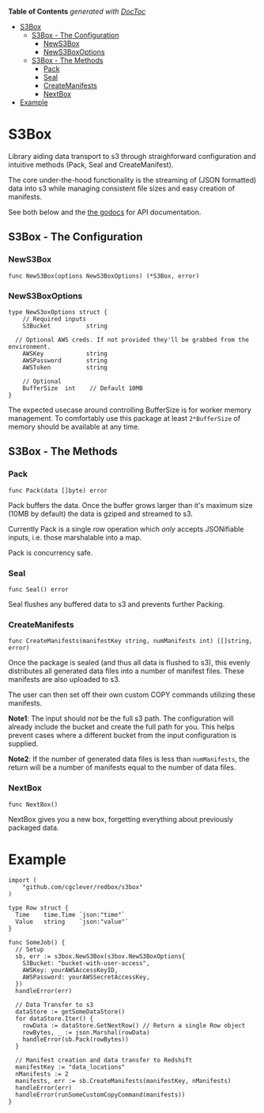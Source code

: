 <!-- START doctoc generated TOC please keep comment here to allow auto update -->
<!-- DON'T EDIT THIS SECTION, INSTEAD RE-RUN doctoc TO UPDATE -->
**Table of Contents**  *generated with [DocToc](https://github.com/thlorenz/doctoc)*

- [S3Box](#s3box)
  - [S3Box - The Configuration](#s3box---the-configuration)
    - [NewS3Box](#news3box)
    - [NewS3BoxOptions](#news3boxoptions)
  - [S3Box - The Methods](#s3box---the-methods)
    - [Pack](#pack)
    - [Seal](#seal)
    - [CreateManifests](#createmanifests)
    - [NextBox](#nextbox)
- [Example](#example)

<!-- END doctoc generated TOC please keep comment here to allow auto update -->

# S3Box

Library aiding data transport to s3 through straighforward configuration and intuitive methods (Pack, Seal and CreateManifest).

The core under-the-hood functionality is the streaming of (JSON formatted) data into s3 while managing consistent file sizes and easy creation of manifests.

See both below and the [the godocs](https://godoc.org/github.com/cgclever/redbox/s3box) for API documentation.

## S3Box - The Configuration

### NewS3Box

`func NewS3Box(options NewS3BoxOptions) (*S3Box, error)`

### NewS3BoxOptions

```
type NewS3oxOptions struct {
	// Required inputs
	S3Bucket          string

  // Optional AWS creds. If not provided they'll be grabbed from the environment.
	AWSKey            string
	AWSPassword       string
	AWSToken          string
	
	// Optional
	BufferSize  int    // Default 10MB
}
```

The expected usecase around controlling BufferSize is for worker memory management. To comfortably use this package at least `2*BufferSize` of memory should be available at any time.

## S3Box - The Methods

### Pack

`func Pack(data []byte) error`

Pack buffers the data. Once the buffer grows larger than it's maximum size (10MB by default)
the data is gziped and streamed to s3.

Currently Pack is a single row operation which *only* accepts JSONifiable inputs, i.e. those marshalable into a map.

Pack is concurrency safe.

### Seal

`func Seal() error`

Seal flushes any buffered data to s3 and prevents further Packing.

### CreateManifests

`func CreateManifests(manifestKey string, numManifests int) ([]string, error)`

Once the package is sealed (and thus all data is flushed to s3), this evenly distributes
all generated data files into a number of manifest files. These manifests are also uploaded
to s3.

The user can then set off their own custom COPY commands utilizing these manifests.

**Note1**: The input should *not* be the full s3 path. The configuration will already include the bucket and create the full path for you. This helps prevent cases where a different bucket from the input configuration is supplied.

**Note2**: If the number of generated data files is less than `numManifests`, the return will be a number of manifests equal to the number of data files. 

### NextBox

`func NextBox()`

NextBox gives you a new box, forgetting everything about previously packaged data.


# Example
```
import (
    "github.com/cgclever/redbox/s3box"
)

type Row struct {
  Time    time.Time `json:"time"`
  Value   string    `json:"value"`
}

func SomeJob() {
  // Setup
  sb, err := s3box.NewS3Box(s3box.NewS3BoxOptions{
    S3Bucket: "bucket-with-user-access",
    AWSKey: yourAWSAccessKeyID,
    AWSPassword: yourAWSSecretAccessKey,
  })
  handleError(err)
  
  // Data Transfer to s3
  dataStore := getSomeDataStore()
  for dataStore.Iter() {
    rowData := dataStore.GetNextRow() // Return a single Row object
    rowBytes, _ := json.Marshal(rowData)
    handleError(sb.Pack(rowBytes))
  }

  // Manifest creation and data transfer to Redshift
  manifestKey := "data_locations"
  nManifests := 2
  manifests, err := sb.CreateManifests(manifestKey, nManifests)
  handleError(err)
  handleError(runSomeCustomCopyCommand(manifests))
}
```
